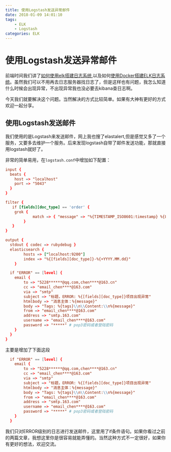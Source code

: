 ```yaml
---
title: 使用Logstash发送异常邮件
date: 2018-01-09 14:01:10
tags:
    - ELK
    - Logstash
categories: ELK
---
```


# 使用Logstash发送异常邮件

前端时间我们讲了[如何使用elk搭建日志系统](http://chenzhijun.me/2017/12/12/elasticsearch-logstash-kibana-part/),以及如何[使用Docker搭建ELK日志系统](http://chenzhijun.me/2017/12/27/elk-docker/)。虽然我们可以不用再去日志服务器找日志了，但是这样也有问题，我怎么知道什么时候会出现异常，不出现异常我也没必要去kibana查日志啊。

今天我们就要解决这个问题。当然解决的方式比较简单。如果有大神有更好的方式欢迎一起分享。

## 使用Logstash发送邮件

我们使用的是Logstash来发送邮件，网上我也搜了elastalert,但是感觉又多了一个服务，又要多去维护一个服务。后来发现logstash自带了邮件发送功能，那就直接用logstash就好了。

非常的简单易用，在`logstash.conf`中增加如下配置：

```conf
input {
  beats {
    host => "localhost"
    port => "5043"
  }
}

filter {
   if [fields][doc_type] == 'order' {
    grok {
			match => { "message" => "%{TIMESTAMP_ISO8601:timestamp} %{LOGLEVEL:level} %{JAVALOGMESSAGE:msg}" }
		}
   }
}

output {
  stdout { codec => rubydebug }
  elasticsearch {
        hosts => ["localhost:9200"]
        index => "%{[fields][doc_type]}-%{+YYYY.MM.dd}"
    }

  if "ERROR" == [level] {
    email {
        to => "5228******@qq.com,chen****@163.cn"
        cc => "email_chen****@163.com"
        via => "smtp"
        subject => "标题，ERROR: %{[fields][doc_type]}项目出现异常"
        htmlbody => "消息主体：%{message}"
        body => "Tags: %{tags}\\n\\Content:\\n%{message}"
        from => "email_chen****@163.com"
        address => "smtp.163.com"
        username => "email_chen****@163.com"
        password => "*****" # pop3密码或者登陆密码
    }
  }
}
```

主要是增加了下面这段

```conf
  if "ERROR" == [level] {
    email {
        to => "5228******@qq.com,chen****@163.cn"
        cc => "email_chen****@163.com"
        via => "smtp"
        subject => "标题，ERROR: %{[fields][doc_type]}项目出现异常"
        htmlbody => "消息主体：%{message}"
        body => "Tags: %{tags}\\n\\Content:\\n%{message}"
        from => "email_chen****@163.com"
        address => "smtp.163.com"
        username => "email_chen****@163.com"
        password => "*****" # pop3密码或者登陆密码
    }
  }
```

我们只对ERROR级别的日志进行发送邮件，这里用了if条件语句。如果你看过之前的两篇文章，我想这里你是很容易就能弄懂的。当然这种方式不一定很好，如果你有更好的想法，欢迎交流。

<!--

```conf
input {
  beats {
    host => "localhost"
    port => "5044"
  }
}

filter {
    grok {
			match => { "message" => "%{TIMESTAMP_ISO8601:timestamp} %{LOGLEVEL:level} %{JAVALOGMESSAGE:msg}" }
		}
}

output {
  stdout { codec => rubydebug }

  if "ERROR" == [level] or [message] =~ /xception/ {
    email {
        to => "xukai@ap-ec.cn,wangfei@ap-ec.cn,xiaoxq@ap-ec.cn,zhangchi@ap-ec.cn,shangxw@ap-ec.cn,guisw@ap-ec.cn,chenzj@ap-ec.cn"
        #to => "chenzj@ap-ec.cn"
        cc => "noreply_czj@163.com"
        via => "smtp"
        subject => "请注意项目可能出现异常,异常文件:%{source}"
        # htmlbody => "消息主体：%{message}"
        body => "日志信息:\n%{message}\n\n请在日志文件中查看详细信息,机器地址：%{[fields][server_ip]}。\n\n\n\n\n-----------------------------华丽的分割线---------------------\n这是系统发送邮件，请勿回复。\n如有需要请联系chenzhijun。chenzj@ap-ec.cn"
        from => "noreply_czj@163.com"
        address => "smtp.163.com"
        username => "noreply_czj@163.com"
        password => "noreplyczj123"
    }
  }
}
```

```yml
filebeat.prospectors:

# Each - is a prospector. Most options can be set at the prospector level, so
# you can use different prospectors for various configurations.
# Below are the prospector specific configurations.

- type: log

  # Change to true to enable this prospector configuration.
  enabled: true

  # Paths that should be crawled and fetched. Glob based paths.
  paths:
    - /home/cncsen/*/*.log
    #- /home/cncsen/customer/*/*.log
    #- /home/cncsen/contract/*.log
    #- c:\programdata\elasticsearch\logs\*
  multiline:
      pattern: ^\d{4}
      negate: true
      match: after
  fields:
    server_ip: 221

```
-->
